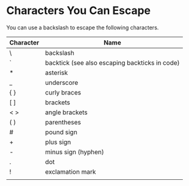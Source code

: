 # Characters You Can Escape

You can use a backslash to escape the following characters.

| Character | Name |
| --- | --- |
| \ | backslash |
| ` | backtick (see also escaping backticks in code) |
| * | asterisk |
| _ | underscore |
| { } | curly braces |
| [ ] | brackets |
| < > | angle brackets |
| ( ) | parentheses |
| # | pound sign |
| + | plus sign |
| - | minus sign (hyphen) |
| . | dot |
| ! | exclamation mark |
| | | pipe (see also escaping pipe in tables) |